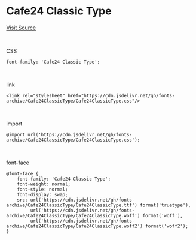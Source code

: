 # Cafe24 Classic Type

[Visit Source](https://fonts.cafe24.com/)

&nbsp;

CSS

```
font-family: 'Cafe24 Classic Type';
```

&nbsp;

link

```
<link rel="stylesheet" href="https://cdn.jsdelivr.net/gh/fonts-archive/Cafe24ClassicType/Cafe24ClassicType.css"/>
```

&nbsp;

import

```
@import url('https://cdn.jsdelivr.net/gh/fonts-archive/Cafe24ClassicType/Cafe24ClassicType.css');
```

&nbsp;

font-face

```
@font-face {
    font-family: 'Cafe24 Classic Type';
    font-weight: normal;
    font-style: normal;
    font-display: swap;
    src: url('https://cdn.jsdelivr.net/gh/fonts-archive/Cafe24ClassicType/Cafe24ClassicType.ttf') format('truetype'),
         url('https://cdn.jsdelivr.net/gh/fonts-archive/Cafe24ClassicType/Cafe24ClassicType.woff') format('woff'),
         url('https://cdn.jsdelivr.net/gh/fonts-archive/Cafe24ClassicType/Cafe24ClassicType.woff2') format('woff2');
}
```
